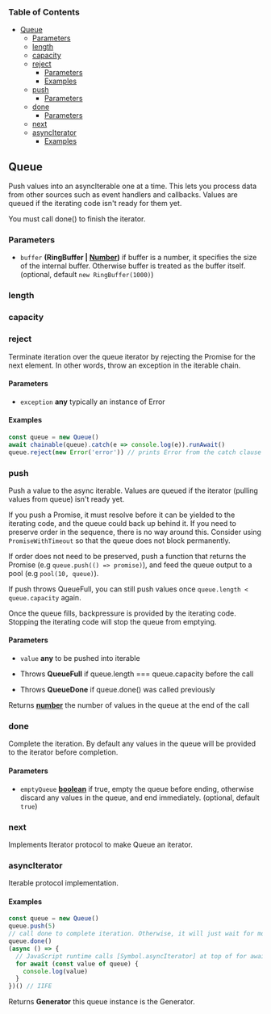 <!-- Generated by documentation.js. Update this documentation by updating the source code. -->

### Table of Contents

-   [Queue][1]
    -   [Parameters][2]
    -   [length][3]
    -   [capacity][4]
    -   [reject][5]
        -   [Parameters][6]
        -   [Examples][7]
    -   [push][8]
        -   [Parameters][9]
    -   [done][10]
        -   [Parameters][11]
    -   [next][12]
    -   [asyncIterator][13]
        -   [Examples][14]

## Queue

Push values into an asyncIterable one at a time. This lets you process data
from other sources such as event handlers and callbacks. Values are queued
if the iterating code isn't ready for them yet.

You must call done() to finish the iterator.

### Parameters

-   `buffer` **(RingBuffer | [Number][15])** if buffer is a number, it specifies the size of the
    internal buffer. Otherwise buffer is treated as the buffer itself. (optional, default `new RingBuffer(1000)`)

### length

### capacity

### reject

Terminate iteration over the queue iterator by rejecting the Promise for
the next element. In other words, throw an exception in the iterable chain.

#### Parameters

-   `exception` **any** typically an instance of Error

#### Examples

```javascript
const queue = new Queue()
await chainable(queue).catch(e => console.log(e)).runAwait()
queue.reject(new Error('error')) // prints Error from the catch clause above
```

### push

Push a value to the async iterable. Values are queued if the
iterator (pulling values from queue) isn't ready yet.

If you push a Promise, it must resolve before it can be yielded
to the iterating code, and the queue could back up behind it. If
you need to preserve order in the sequence, there is no way around
this. Consider using `PromiseWithTimeout` so that the queue does not
block permanently.

If order does not need to be preserved, push a function that returns
the Promise (e.g `queue.push(() => promise)`), and feed the queue output
to a pool (e.g `pool(10, queue)`).

If push throws QueueFull, you can still push values once
`queue.length < queue.capacity` again.

Once the queue fills, backpressure is provided by the iterating code. Stopping
the iterating code will stop the queue from emptying.

#### Parameters

-   `value` **any** to be pushed into iterable


-   Throws **QueueFull** if queue.length === queue.capacity before the call
-   Throws **QueueDone** if queue.done() was called previously

Returns **[number][15]** the number of values in the queue at the end of the call

### done

Complete the iteration. By default any values in the queue will
be provided to the iterator before completion.

#### Parameters

-   `emptyQueue` **[boolean][16]** if true, empty the queue before ending,
    otherwise discard any values in the queue, and end immediately. (optional, default `true`)

### next

Implements Iterator protocol to make Queue an iterator.

### asyncIterator

Iterable protocol implementation.

#### Examples

```javascript
const queue = new Queue()
queue.push(5)
// call done to complete iteration. Otherwise, it will just wait for more pushes
queue.done()
(async () => {
  // JavaScript runtime calls [Symbol.asyncIterator] at top of for await ...of loop
  for await (const value of queue) {
    console.log(value)
  }
})() // IIFE
```

Returns **Generator** this queue instance is the Generator.

[1]: #queue

[2]: #parameters

[3]: #length

[4]: #capacity

[5]: #reject

[6]: #parameters-1

[7]: #examples

[8]: #push

[9]: #parameters-2

[10]: #done

[11]: #parameters-3

[12]: #next

[13]: #asynciterator

[14]: #examples-1

[15]: https://developer.mozilla.org/docs/Web/JavaScript/Reference/Global_Objects/Number

[16]: https://developer.mozilla.org/docs/Web/JavaScript/Reference/Global_Objects/Boolean
